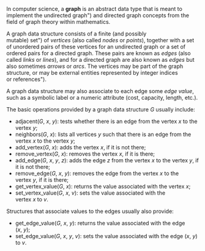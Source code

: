 In computer science, a **graph** is an abstract data type that is meant to implement the undirected graph") and directed graph concepts from the field of graph theory within mathematics.

A graph data structure consists of a finite (and possibly mutable) set") of _vertices_ (also called _nodes_ or _points_), together with a set of unordered pairs of these vertices for an undirected graph or a set of ordered pairs for a directed graph. These pairs are known as _edges_ (also called _links_ or _lines_), and for a directed graph are also known as _edges_ but also sometimes _arrows_ or _arcs_. The vertices may be part of the graph structure, or may be external entities represented by integer indices or references").

A graph data structure may also associate to each edge some _edge value_, such as a symbolic label or a numeric attribute (cost, capacity, length, etc.).

The basic operations provided by a graph data structure _G_ usually include:

- adjacent(_G_, _x_, _y_): tests whether there is an edge from the vertex _x_ to the vertex _y_;
- neighbors(_G_, _x_): lists all vertices _y_ such that there is an edge from the vertex _x_ to the vertex _y_;
- add_vertex(_G_, _x_): adds the vertex _x_, if it is not there;
- remove_vertex(_G_, _x_): removes the vertex _x_, if it is there;
- add_edge(_G_, _x_, _y_, _z_): adds the edge _z_ from the vertex _x_ to the vertex _y_, if it is not there;
- remove_edge(_G_, _x_, _y_): removes the edge from the vertex _x_ to the vertex _y_, if it is there;
- get_vertex_value(_G_, _x_): returns the value associated with the vertex _x_;
- set_vertex_value(_G_, _x_, _v_): sets the value associated with the vertex _x_ to _v_.

Structures that associate values to the edges usually also provide:

- get_edge_value(_G_, _x_, _y_): returns the value associated with the edge (_x_, _y_);
- set_edge_value(_G_, _x_, _y_, _v_): sets the value associated with the edge (_x_, _y_) to _v_.